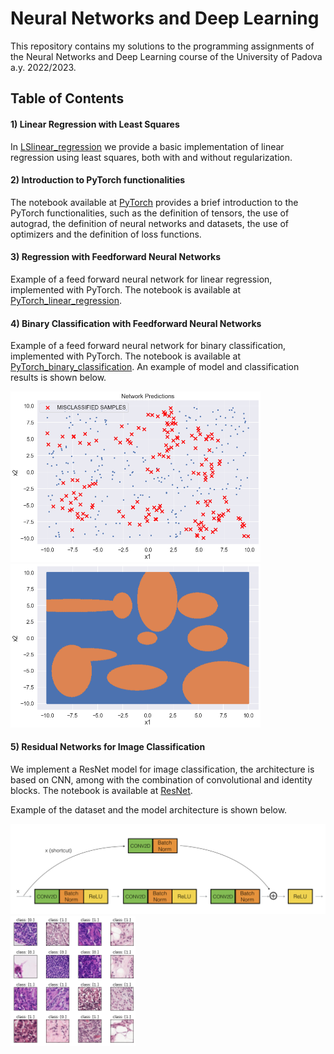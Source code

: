 # Neural Networks and Deep Learning

This repository contains my solutions to the programming assignments of the Neural Networks and Deep Learning course of the University of Padova a.y. 2022/2023.

## Table of Contents

#### 1) Linear Regression with Least Squares
In [LSlinear_regression](https://github.com/nicolezattarin/Neural-Networks-Deep-Learning/blob/main/src/LSlinear_regression.ipynb) we provide a basic implementation of linear regression using least squares, both with and without regularization. 

#### 2) Introduction to PyTorch functionalities
The notebook available at [PyTorch](https://github.com/nicolezattarin/Neural-Networks-Deep-Learning/blob/main/src/PyTorch_basics.ipynb) provides a brief introduction to the PyTorch functionalities, such as the definition of tensors, the use of autograd, the definition of neural networks and datasets, the use of optimizers and the definition of loss functions.

#### 3) Regression with Feedforward Neural Networks
Example of a feed forward neural network for linear regression, implemented with PyTorch. The notebook is available at [PyTorch_linear_regression](https://github.com/nicolezattarin/Neural-Networks-Deep-Learning/blob/main/src/FFNN_regression.ipynb).

#### 4) Binary Classification with Feedforward Neural Networks
Example of a feed forward neural network for binary classification, implemented with PyTorch. The notebook is available at [PyTorch_binary_classification](https://github.com/nicolezattarin/Neural-Networks-Deep-Learning/blob/main/src/FFNN_classification.ipynb).
An example of model and classification results is shown below.
<p float="center">
  <img src="imgs/classifier_ex.png" width="400" />
  <img src="imgs/model_class.png" width="400" />
</p>

#### 5) Residual Networks for Image Classification
We implement a ResNet model for image classification, the architecture is based on CNN, among with the combination of convolutional and identity blocks. The notebook is available at [ResNet](https://github.com/nicolezattarin/Neural-Networks-Deep-Learning/blob/main/src/ResNet.ipynb).

Example of the dataset and the model architecture is shown below.
<p float="align">
  <img src="imgs/convresnet.png" width="550" />
  <img src="imgs/resnet.png" width="200" />
</p>


